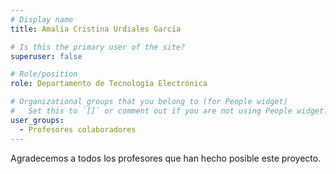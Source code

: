 ```yaml
---
# Display name
title: Amalia Cristina Urdiales García

# Is this the primary user of the site?
superuser: false

# Role/position
role: Departamento de Tecnología Electrónica

# Organizational groups that you belong to (for People widget)
#   Set this to `[]` or comment out if you are not using People widget.
user_groups:
  - Profesores colaboradores
---
```


Agradecemos a todos los profesores que han hecho posible este proyecto.
